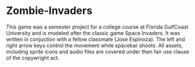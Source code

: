 # Zombie-Invaders
This game was a semester project for a college course at Florida GulfCoast University and is modeled after the classic game Space Invaders. It was written in conjuction with a fellow classmate (Jose Espinoza). The left and right arrow keys control the movement while spacebar shoots. All assets, including sprite icons and audio files are covered under then fair use clause of the copywright act.

